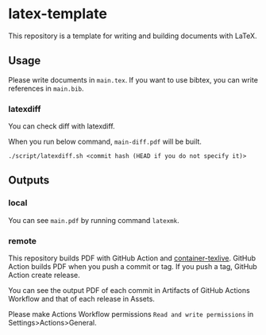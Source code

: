 # latex-template
This repository is a template for writing and building documents with LaTeX.

## Usage
Please write documents in `main.tex`.
If you want to use bibtex, you can write references in `main.bib`.

### latexdiff
You can check diff with latexdiff.

When you run below command, `main-diff.pdf` will be built.
```
./script/latexdiff.sh <commit hash (HEAD if you do not specify it)>
```

## Outputs
### local
You can see `main.pdf` by running command `latexmk`.

### remote
This repository builds PDF with GitHub Action and [container-texlive](https://github.com/hiroyaonoe/container-texlive).
GitHub Action builds PDF when you push a commit or tag.
If you push a tag, GitHub Action create release.

You can see the output PDF of each commit in Artifacts of GitHub Actions Workflow and that of each release in Assets.

Please make Actions Workflow permissions `Read and write permissions` in Settings>Actions>General.
